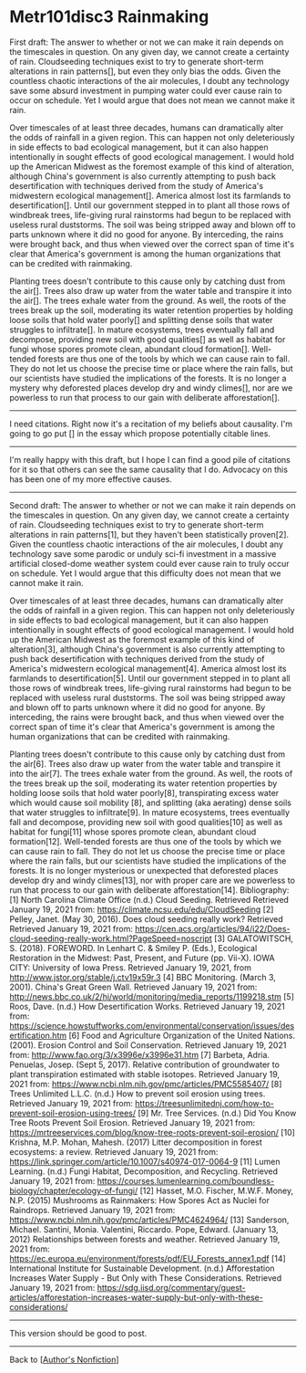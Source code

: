 # Metr101disc3 Rainmaking

First draft:
The answer to whether or not we can make it rain depends on the timescales in question.  On any given day, we cannot create a certainty of rain.  Cloudseeding techniques exist to try to generate short-term alterations in rain patterns[], but even they only bias the odds.  Given the countless chaotic interactions of the air molecules, I doubt any technology save some absurd investment in pumping water could ever cause rain to occur on schedule.  Yet I would argue that does not mean we cannot make it rain.

Over timescales of at least three decades, humans can dramatically alter the odds of rainfall in a given region.  This can happen not only deleteriously in side effects to bad ecological management, but it can also happen intentionally in sought effects of good ecological management.  I would hold up the American Midwest as the foremost example of this kind of alteration, although China's government is also currently attempting to push back desertification with techniques derived from the study of America's midwestern ecological management[].  America almost lost its farmlands to desertification[].  Until our government stepped in to plant all those rows of windbreak trees, life-giving rural rainstorms had begun to be replaced with useless rural duststorms.  The soil was being stripped away and blown off to parts unknown where it did no good for anyone.  By interceding, the rains were brought back, and thus when viewed over the correct span of time it's clear that America's government is among the human organizations that can be credited with rainmaking.

Planting trees doesn't contribute to this cause only by catching dust from the air[].  Trees also draw up water from the water table and transpire it into the air[].  The trees exhale water from the ground.  As well, the roots of the trees break up the soil, moderating its water retention properties by holding loose soils that hold water poorly[] and splitting dense soils that water struggles to infiltrate[].  In mature ecosystems, trees eventually fall and decompose, providing new soil with good qualities[] as well as habitat for fungi whose spores promote clean, abundant cloud formation[].  Well-tended forests are thus one of the tools by which we can cause rain to fall.  They do not let us choose the precise time or place where the rain falls, but our scientists have studied the implications of the forests.  It is no longer a mystery why deforested places develop dry and windy climes[], nor are we powerless to run that process to our gain with deliberate afforestation[].

---
I need citations.  Right now it's a recitation of my beliefs about causality.  I'm going to go put [] in the essay which propose potentially citable lines.

---
I'm really happy with this draft, but I hope I can find a good pile of citations for it so that others can see the same causality that I do.  Advocacy on this has been one of my more effective causes.

---
Second draft:
The answer to whether or not we can make it rain depends on the timescales in question.  On any given day, we cannot create a certainty of rain.  Cloudseeding techniques exist to try to generate short-term alterations in rain patterns[1], but they haven't been statistically proven[2].  Given the countless chaotic interactions of the air molecules, I doubt any technology save some parodic or unduly sci-fi investment in a massive artificial closed-dome weather system could ever cause rain to truly occur on schedule.  Yet I would argue that this difficulty does not mean that we cannot make it rain.

Over timescales of at least three decades, humans can dramatically alter the odds of rainfall in a given region.  This can happen not only deleteriously in side effects to bad ecological management, but it can also happen intentionally in sought effects of good ecological management.  I would hold up the American Midwest as the foremost example of this kind of alteration[3], although China's government is also currently attempting to push back desertification with techniques derived from the study of America's midwestern ecological management[4].  America almost lost its farmlands to desertification[5].  Until our government stepped in to plant all those rows of windbreak trees, life-giving rural rainstorms had begun to be replaced with useless rural duststorms.  The soil was being stripped away and blown off to parts unknown where it did no good for anyone.  By interceding, the rains were brought back, and thus when viewed over the correct span of time it's clear that America's government is among the human organizations that can be credited with rainmaking.

Planting trees doesn't contribute to this cause only by catching dust from the air[6].  Trees also draw up water from the water table and transpire it into the air[7].  The trees exhale water from the ground.  As well, the roots of the trees break up the soil, moderating its water retention properties by holding loose soils that hold water poorly[8], transpirating excess water which would cause soil mobility [8], and splitting (aka aerating) dense soils that water struggles to infiltrate[9].  In mature ecosystems, trees eventually fall and decompose, providing new soil with good qualities[10] as well as habitat for fungi[11] whose spores promote clean, abundant cloud formation[12].  Well-tended forests are thus one of the tools by which we can cause rain to fall.  They do not let us choose the precise time or place where the rain falls, but our scientists have studied the implications of the forests.  It is no longer mysterious or unexpected that deforested places develop dry and windy climes[13], nor with proper care are we powerless to run that process to our gain with deliberate afforestation[14].
Bibliography:
[1] North Carolina Climate Office (n.d.) Cloud Seeding.  Retrieved Retrieved January 19, 2021 from: https://climate.ncsu.edu/edu/CloudSeeding
[2] Pelley, Janet.  (May 30, 2016).  Does cloud seeding really work?  Retrieved Retrieved January 19, 2021 from: https://cen.acs.org/articles/94/i22/Does-cloud-seeding-really-work.html?PageSpeed=noscript
[3] GALATOWITSCH, S. (2018). FOREWORD. In Lenhart C. & Smiley P. (Eds.), Ecological Restoration in the Midwest: Past, Present, and Future (pp. Vii-X). IOWA CITY: University of Iowa Press. Retrieved January 19, 2021, from http://www.jstor.org/stable/j.ctv19x59r.3
[4] BBC Monitoring.  (March 3, 2001).  China's Great Green Wall.  Retrieved January 19, 2021 from:  http://news.bbc.co.uk/2/hi/world/monitoring/media_reports/1199218.stm
[5] Roos, Dave. (n.d.) How Desertification Works.  Retrieved January 19, 2021 from: https://science.howstuffworks.com/environmental/conservation/issues/desertification.htm
[6] Food and Agriculture Organization of the United Nations. (2001). Erosion Control and Soil Conservation.  Retrieved January 19, 2021 from: http://www.fao.org/3/x3996e/x3996e31.htm
[7] Barbeta, Adria. Penuelas, Josep. (Sept 5, 2017).  Relative contribution of groundwater to plant transpiration estimated with stable isotopes.  Retrieved January 19, 2021 from: https://www.ncbi.nlm.nih.gov/pmc/articles/PMC5585407/
[8] Trees Unlimited L.L.C. (n.d.) How to prevent soil erosion using trees.  Retrieved January 19, 2021 from: https://treesunlimitednj.com/how-to-prevent-soil-erosion-using-trees/
[9] Mr. Tree Services. (n.d.) Did You Know Tree Roots Prevent Soil Erosion. Retrieved January 19, 2021 from: https://mrtreeservices.com/blog/know-tree-roots-prevent-soil-erosion/
[10] Krishna, M.P. Mohan, Mahesh. (2017) Litter decomposition in forest ecosystems: a review.  Retrieved January 19, 2021 from: https://link.springer.com/article/10.1007/s40974-017-0064-9
[11] Lumen Learning.  (n.d.) Fungi Habitat, Decomposition, and Recycling.  Retrieved January 19, 2021 from: https://courses.lumenlearning.com/boundless-biology/chapter/ecology-of-fungi/
[12] Hasset, M.O. Fischer, M.W.F. Money, N.P. (2015) Mushrooms as Rainmakers: How Spores Act as Nuclei for Raindrops.  Retrieved January 19, 2021 from: https://www.ncbi.nlm.nih.gov/pmc/articles/PMC4624964/
[13] Sanderson, Michael. Santini, Monia. Valentini, Riccardo. Pope, Edward. (January 13, 2012) Relationships between forests and weather.  Retrieved January 19, 2021 from: https://ec.europa.eu/environment/forests/pdf/EU_Forests_annex1.pdf
[14] International Institute for Sustainable Development. (n.d.) Afforestation Increases Water Supply - But Only with These Considerations.  Retrieved January 19, 2021 from: https://sdg.iisd.org/commentary/guest-articles/afforestation-increases-water-supply-but-only-with-these-considerations/

---
This version should be good to post.

---
Back to [[Author's Nonfiction]]

[//begin]: # "Autogenerated link references for markdown compatibility"
[Author's Nonfiction]: authors-nonfiction "Author's Nonfiction"
[//end]: # "Autogenerated link references"